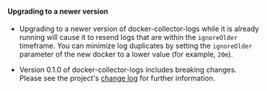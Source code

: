 #### Upgrading to a newer version

* Upgrading to a newer version of docker-collector-logs while it is already running
will cause it to resend logs that are within the `ignoreOlder` timeframe.
You can minimize log duplicates
by setting the `ignoreOlder` parameter of the new docker
to a lower value (for example, `20m`).

* Version 0.1.0 of docker-collector-logs includes breaking changes. Please see the project's [change log](https://github.com/logzio/docker-collector-logs#change-log) for further information.